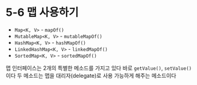 # 5-6 맵 사용하기

- `Map<K, V>` - `mapOf()`
- `MutableMap<K, V>` - `mutableMapOf()`
- `HashMap<K, V>` - `hashMapOf()`
- `LinkedHashMap<K, V>` - `linkedMapOf()`
- `SortedMap<K, V>` - `sortedMapOf()`

맵 인터페이스는 2개의 특별한 메소드를 가지고 있다
바로 `getValue()`, `setValue()` 이다
두 메소드는 맵을 대리자(delegate)로 사용 가능하게 해주는 메소드이다